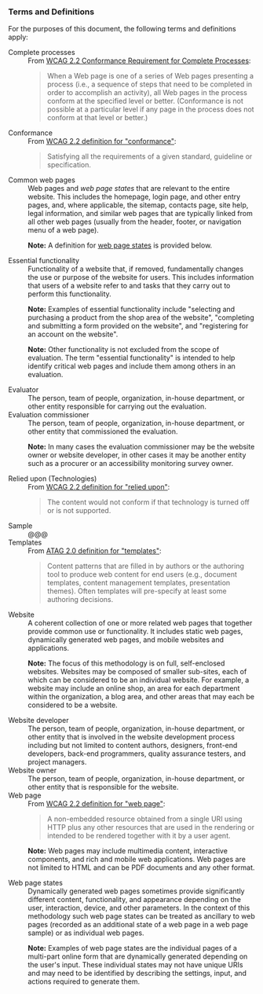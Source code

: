 ### Terms and Definitions

For the purposes of this document, the following terms and definitions apply:

<dl>
<dt id="complete">Complete processes</dt>
<dd>From <a href="https://www.w3.org/TR/WCAG22/#cc3">WCAG 2.2 Conformance Requirement for Complete Processes</a>:<blockquote>  
When a Web page is one of a series of Web pages presenting a process (i.e., a sequence of steps that need to be completed in order to accomplish an activity), all Web pages in the process conform at the specified level or better. (Conformance is not possible at a particular level if any page in the process does not conform at that level or better.)</blockquote></dd>

<dt id="conformance">Conformance</dt>
<dd>From <a href="https://www.w3.org/TR/WCAG/#dfn-conform">WCAG 2.2 definition for "conformance"</a>:  
<blockquote>Satisfying all the requirements of a given standard, guideline or specification.</blockquote></dd>

<dt id="common">Common web pages</dt>
<dd>Web pages and <em>web page states</em> that are relevant to the entire website. This includes the homepage, login page, and other entry pages, and, where applicable, the sitemap, contacts page, site help, legal information, and similar web pages that are typically linked from all other web pages (usually from the header, footer, or navigation menu of a web page).

**Note:** A definition for [web page states](#states) is provided below.</dd>

<dt id="functionality">Essential functionality</dt>
<dd>Functionality of a website that, if removed, fundamentally changes the use or purpose of the website for users. This includes information that users of a website refer to and tasks that they carry out to perform this functionality.

**Note:** Examples of essential functionality include "selecting and purchasing a product from the shop area of the website", "completing and submitting a form provided on the website", and "registering for an account on the website".

**Note:** Other functionality is not excluded from the scope of evaluation. The term "essential functionality" is intended to help identify critical web pages and include them among others in an evaluation.</dd>

<dt id="evaluator">Evaluator</dt>
<dd>The person, team of people, organization, in-house department, or other entity responsible for carrying out the evaluation.</dd>

<dt id="commissioner">Evaluation commissioner</dt>
<dd>The person, team of people, organization, in-house department, or other entity that commissioned the evaluation.

**Note:** In many cases the evaluation commissioner may be the website owner or website developer, in other cases it may be another entity such as a procurer or an accessibility monitoring survey owner.</dd>

<dt id="relied">Relied upon (Technologies)</dt>

<dd>From <a href="https://www.w3.org/TR/WCAG22/#dfn-reliedupon">WCAG 2.2 definition for "relied upon"</a>:  
<blockquote>The content would not conform if that technology is turned off or is not supported.</blockquote></dd>

<dt id="sample">Sample</dt>

<dd>@@@</dd>

<dt id="template">Templates</dt>

<dd>From <a href="https://www.w3.org/TR/ATAG20/#def-Template">ATAG 2.0 definition for "templates"</a>:  
<blockquote>Content patterns that are filled in by authors or the authoring tool to produce web content for end users (e.g., document templates, content management templates, presentation themes). Often templates will pre-specify at least some authoring decisions.</blockquote></dd>

<dt id="website">Website</dt>
<dd>A coherent collection of one or more related web pages that together provide common use or functionality. It includes static web pages, dynamically generated web pages, and mobile websites and applications.

**Note:** The focus of this methodology is on full, self-enclosed websites. Websites may be composed of smaller sub-sites, each of which can be considered to be an individual website. For example, a website may include an online shop, an area for each department within the organization, a blog area, and other areas that may each be considered to be a website.</dd>

<dt id="developer">Website developer</dt>
<dd>The person, team of people, organization, in-house department, or other entity that is involved in the website development process including but not limited to content authors, designers, front-end developers, back-end programmers, quality assurance testers, and project managers.</dd>

<dt id="owner">Website owner</dt>
<dd>The person, team of people, organization, in-house department, or other entity that is responsible for the website.</dd>

<dt id="webpage">Web page</dt>
<dd>From <a href="https://www.w3.org/TR/WCAG22/#dfn-webpage">WCAG 2.2 definition for "web page"</a>:  
<blockquote>A non-embedded resource obtained from a single URI using HTTP plus any other resources that are used in the rendering or intended to be rendered together with it by a user agent.</blockquote>

**Note:** Web pages may include multimedia content, interactive components, and rich and mobile web applications. Web pages are not limited to HTML and can be PDF documents and any other format.</dd>

<dt id="states">Web page states</dt>
<dd>Dynamically generated web pages sometimes provide significantly different content, functionality, and appearance depending on the user, interaction, device, and other parameters. In the context of this methodology such web page states can be treated as ancillary to web pages (recorded as an additional state of a web page in a web page sample) or as individual web pages.

**Note:** Examples of web page states are the individual pages of a multi-part online form that are dynamically generated depending on the user's input. These individual states may not have unique URIs and may need to be identified by describing the settings, input, and actions required to generate them.</dd>
</dl>